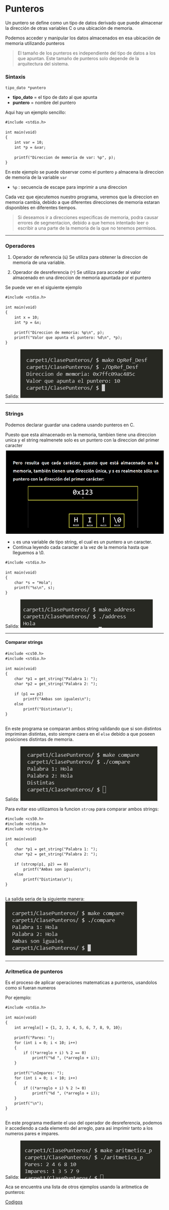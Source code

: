 # Punteros

Un puntero se define como un tipo de datos derivado que puede almacenar la dirección de otras variables C o una ubicación de memoria. 

Podemos acceder y manipular los datos almacenados en esa ubicación de memoria utilizando punteros


> El tamaño de los punteros es independiente del tipo de datos a los que apuntan. Este tamaño de punteros solo depende de la arquitectura del sistema.

### Sintaxis
```[c]
tipo_dato *puntero
```
- **tipo_dato** = el tipo de dato al que apunta
- **puntero** = nombre del puntero

Aqui hay un ejemplo sencillo:
```[c]
#include <stdio.h>

int main(void)
{
    int var = 10;
    int *p = &var;

    printf("Direccion de memoria de var: %p", p);
}
```
En este ejemplo se puede observar como el puntero `p` almacena la direccion de memoria de la variable `var`
- `%p` : secuencia de escape para imprimir a una direccion

Cada vez que ejecutemos nuestro programa, veremos que la direccion en memoria cambia, debido a que diferentes direcciones de memoria estaran disponibles en diferentes tiempos.

> Si deseamos ir a direcciones especificas de memoria, podra causar errores de segmentacion, debido a que hemos intentado leer o escribir a una parte de la memoria de la que no tenemos permisos.
***
### Operadores

1) Operador de referencia (`&`)
Se utiliza para obtener la direccion de memoria de una variable.

2) Operador de desreferencia (`*`)
Se utiliza para acceder al valor almacenado en una direccion de memoria apuntada por el puntero

Se puede ver en el siguiente ejemplo
```[c]
#include <stdio.h>

int main(void)
{
    int x = 10;
    int *p = &x;

    printf("Direccion de memoria: %p\n", p);
    printf("Valor que apunta el puntero: %d\n", *p);
}
```
Salida:
![df4e4671d8571de3e20e66d31a7e30d7.png](../_resources/df4e4671d8571de3e20e66d31a7e30d7-1.png)

***
### Strings

Podemos declarar guardar una cadena usando punteros en C.

Puesto que esta almacenado en la memoria, tambien tiene una direccion unica y el string realmenete solo es un puntero con la direccion del primer caracter
![f9acc9990558ecc298fb7f90b8dddaf9.png](../_resources/f9acc9990558ecc298fb7f90b8dddaf9-1.png)

- `s` es una variable de tipo string, el cual es un puntero a un caracter.
- Continua leyendo cada caracter a la vez de la memoria hasta que lleguemos a \0.

```[c]
#include <stdio.h>

int main(void)
{
    char *s = "Hola";
    printf("%s\n", s);
}

```
Salida:
![46000b9b11b4c8624cdb90cbd948b024.png](../_resources/46000b9b11b4c8624cdb90cbd948b024-1.png)
***
#### Comparar strings
```[c]
#include <cs50.h>
#include <stdio.h>

int main(void)
{
    char *p1 = get_string("Palabra 1: ");
    char *p2 = get_string("Palabra 2: ");

    if (p1 == p2)
        printf("Ambas son iguales\n");
    else
        printf("Distintas\n");
}


```
En este programa se comparan ambos string validando que si son distintos imprimiran distintas, esto siempre caera en el `else` debido a que poseen posiciones distintas de memoria.

Salida:
![f10048be1dbc29c61a98e2b69a70ef2e.png](../_resources/f10048be1dbc29c61a98e2b69a70ef2e-1.png)

Para evitar eso utilizamos la funcion `strcmp` para comparar ambos strings:

```[c]
#include <cs50.h>
#include <stdio.h>
#include <string.h>

int main(void)
{
    char *p1 = get_string("Palabra 1: ");
    char *p2 = get_string("Palabra 2: ");

    if (strcmp(p1, p2) == 0)
        printf("Ambas son iguales\n");
    else
        printf("Distintas\n");
}


```

La salida seria de la siguiente manera:
![81dff9e696f2c64261036c11225681c7.png](../_resources/81dff9e696f2c64261036c11225681c7-1.png)

***
### Aritmetica de punteros
Es el proceso de aplicar operaciones matematicas a punteros, usandolos como si fueran numeros

Por ejemplo:
```[c]
#include <stdio.h>

int main(void)
{
    int arreglo[] = {1, 2, 3, 4, 5, 6, 7, 8, 9, 10};

    printf("Pares: ");
    for (int i = 0; i < 10; i++)
    {
        if ((*arreglo + i) % 2 == 0)
            printf("%d ", (*arreglo + i));
    }

    printf("\nImpares: ");
    for (int i = 0; i < 10; i++)
    {
        if ((*arreglo + i) % 2 != 0)
            printf("%d ", (*arreglo + i));
    }
    printf("\n");
}


```
En este programa mediante el uso del operador de desreferencia, podemos ir accediendo a cada elemento del arreglo, para asi imprimir tanto a los numeros pares e impares.

Salida:
![f35873da75c719fec8b6cd57c8c0719f.png](../_resources/f35873da75c719fec8b6cd57c8c0719f-1.png)

Aca se encuentra una lista de otros ejemplos usando la aritmetica de punteros:

[Codigos](Ejemplos)